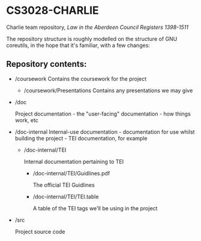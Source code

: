 # CS3028-CHARLIE
Charlie team repository, _Law in the Aberdeen Council Registers 1398-1511_

The repository structure is roughly modelled on the structure of GNU coreutils, in the hope that it's familiar, with a few changes:

## Repository contents:
* /coursework
  Contains the coursework for the project
  * /coursework/Presentations
    Contains any presentations we may give

* /doc

  Project documentation - the "user-facing" documentation - how things work, etc

* /doc-internal
  Internal-use documentation - documentation for use whilst building the project - TEI documentation, for example
  * /doc-internal/TEI

    Internal documentation pertaining to TEI

    * /doc-internal/TEI/Guidlines.pdf

      The official TEI Guidlines

    * /doc-internal/TEI/TEI.table

      A table of the TEI tags we'll be using in the project

* /src

  Project source code
